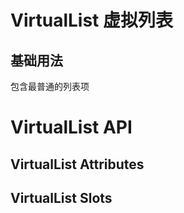<script setup>
import Basic from '../examples/virtual-list/Basic.vue'
import Attributes from '../examples/virtual-list/Attributes.vue'
import Slots from '../examples/virtual-list/Slots.vue'

</script>

# VirtualList 虚拟列表

## 基础用法
包含最普通的列表项
<Basic/>

# VirtualList API
## VirtualList Attributes
<Attributes/>

## VirtualList Slots
<Slots/>

<style module>
</style>